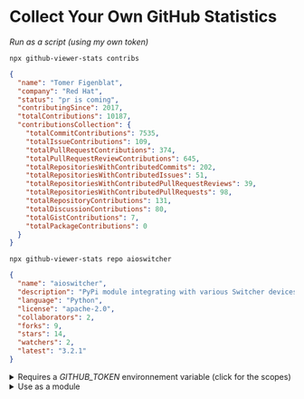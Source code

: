<h1>Collect Your Own GitHub Statistics</h1>

<p>

<em>Run as a script (using my own token)</em>

```shell
npx github-viewer-stats contribs
```

</p>

<p>

<!--START OF STATS-->

```json
{
  "name": "Tomer Figenblat",
  "company": "Red Hat",
  "status": "pr is coming",
  "contributingSince": 2017,
  "totalContributions": 10187,
  "contributionsCollection": {
    "totalCommitContributions": 7535,
    "totalIssueContributions": 109,
    "totalPullRequestContributions": 374,
    "totalPullRequestReviewContributions": 645,
    "totalRepositoriesWithContributedCommits": 202,
    "totalRepositoriesWithContributedIssues": 51,
    "totalRepositoriesWithContributedPullRequestReviews": 39,
    "totalRepositoriesWithContributedPullRequests": 98,
    "totalRepositoryContributions": 131,
    "totalDiscussionContributions": 80,
    "totalGistContributions": 7,
    "totalPackageContributions": 0
  }
}
```

<!--END OF STATS-->

```shell
npx github-viewer-stats repo aioswitcher
```

<!--START OF REPO-->

```json
{
  "name": "aioswitcher",
  "description": "PyPi module integrating with various Switcher devices",
  "language": "Python",
  "license": "apache-2.0",
  "collaborators": 2,
  "forks": 9,
  "stars": 14,
  "watchers": 2,
  "latest": "3.2.1"
}
```

<!--END OF REPO-->

</p>

<details>
  <summary>Requires a <em>GITHUB_TOKEN</em> environnement variable (click for the scopes)</summary>
  <p>
  <ul>
    <li>repo</li>
    <li>read:packages</li>
    <li>read:user</li>
    <li>read:discussion</li>
  </ul>
  </p>
</details>

<details>
<summary>Use as a module</summary>

<p>

```shell
npm install --save github-viewer-stats
```

</p>

```javascript
// print my user statistics to the console
require('github-viewer-stats').contribs().then(r => console.log(JSON.stringify(r, null, 2)));
// print my aioswitcher repository statistics to the console
require('github-viewer-stats').repo('aioswitcher').then(r => console.log(JSON.stringify(r, null, 2)));
```

<details>
  <summary>Detailed example</summary>
  <p>

  ```javascript
  const { contribs, repo } = require('github-viewer-stats');

  async function main() {
    // collect user my statistics
    let myContributions = await contribs();
    console.log(JSON.stringify(myContributions, null, 2));

    // collect my aioswitcher repository statistics
    let myRepo = await repo('aioswitcher');
    console.log(JSON.stringify(myRepo, null, 2));
  }

  main();
  ```

  </p>
</details>

</details>
